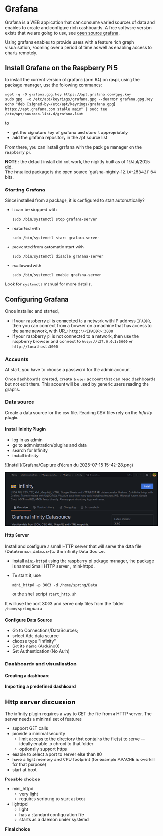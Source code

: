 # Grafana
Grafana is a WEB application that can consume varied sources of data and enables to create and configure rich dashboards. A free software version exists that we are going to use, see [open source grafana](https://grafana.com/oss/grafana/).

Using grafana enables to provide users with a feature rich graph visualisation, zooming over a period of time as well as enabling access to charts remotely.

## Install Grafana on the Raspberry Pi 5
to install the current version of grafana (arm 64) on raspi, using the package manager, use the following commands:

```
wget -q -O grafana.gpg.key https://apt.grafana.com/gpg.key
sudo gpg  -o /etc/apt/keyrings/grafana.gpg --dearmor grafana.gpg.key
echo "deb [signed-by=/etc/apt/keyrings/grafana.gpg] https://apt.grafana.com stable main" | sudo tee /etc/apt/sources.list.d/grafana.list

```
to

- get the signature key of grafana and store it appropriately
- add the grafana repository in the apt source list

From there, you can install grafana with the pack	ge manager on the raspberry pi.

**NOTE** : the default install did not work, the nightly built as of 15/Jul/2025 did.   
The isntalled package is the open source 'gafana-nightly-12.1.0-253421' 64 bits.



### Starting Grafana
Since installed from a package, it is configured to start automatically?

- it can be stopped with    
	```
	sudo /bin/systemctl stop grafana-server
	```
- restarted with  
	```
	sudo /bin/systemctl start grafana-server
	```	
- prevented from automatic start with  
	```
	sudo /bin/systemctl disable grafana-server
	```
- reallowed with  
	```
	sudo /bin/systemctl enable grafana-server
	```

Look for `systemctl` manual for more details.

## Configuring Grafana
Once installed and started, 
- if your raspberry pi is connected to a network with IP address `IPADDR`, then you can connect from a bowser on a machine that has access to the same nework, with URL: `http://<IPADDR>:3000`
- if your raspberry pi is not connected to a network, then use the raspberry browser and connect to `http://127.0.0.1:3000` or `http://localhost:3000`


### Accounts
At start, you have to choose a password for the admin account.

Once dashboards created, create a `user` account that can read dashboards but not edit them.
This acount will be used by generic users reading the graphs.

### Data source
Create a data source for the csv file. Reading CSV files rely on the *Infinity* plugin.

#### Install Ininity Plugin
- log in as admin
- go to administration/plugins and data
- search for Infinity
- install infinity

![Install](Grafana/Capture d’écran du 2025-07-15 15-42-28.png)

![Install 2nd step](Grafana/Install2.png)


#### Http Server 
Install and configure a small HTTP server that will serve the data file (Data/sensor_data.csv)to the Infinity Data Source.

- Install `mini-httpd` using the raspberry pi pckage manager, the package is named Small HTTP server , mini-httpd.
- To start it, use  
	```
	mini_httpd -p 3003 -d /home/spring/Data
	```
	
	or the shell script `start_http.sh`
	
It will use the port 3003 and serve only files from the folder `/home/spring/Data`

#### Configure Data Source

- Go to Connections/DataSources;
- select Add data source
- choose type "Infinity"
- Set its name (Arduino0)
- Set Authentication (No Auth)


### Dashboards and visualisation

#### Creating a dashboard

#### Importing a predefined dashboard 

## Http server discussion
The infinity plugin requires a way to GET the file from a HTTP server. The server needs a minimal set of features

* support GET calls
* provide a minimal security
     * limit access to the directory that contains the file(s) to serve -- ideally enable to chroot to that folder
     * optionally support https
* enable to select a port to server else than 80
* have a light memory and CPU footprint (for example APACHE is overkill for that purpose)
* start at boot

**Possible choices**

* mini_httpd
    * very light
    * requires scripting to start at boot
* lighttpd
    * light
    * has a standard configuration file
    * starts as a daemon under systemd

**Final choice**
